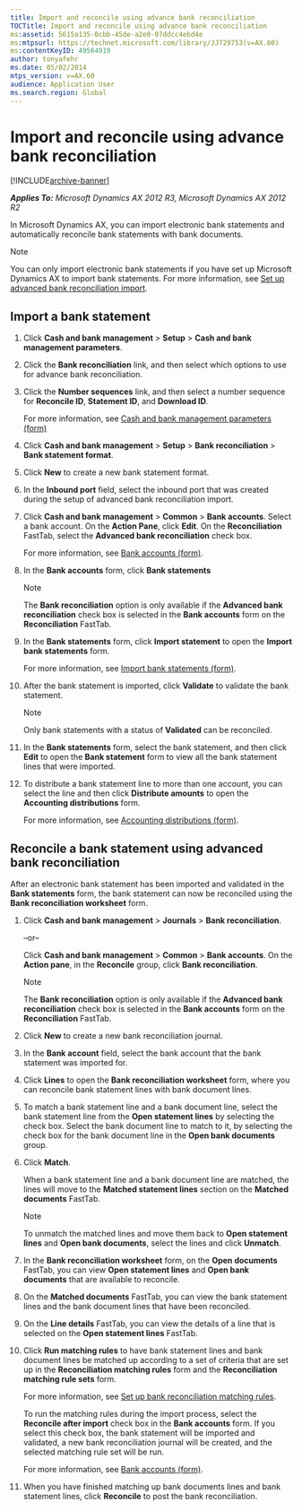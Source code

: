 ```yaml
---
title: Import and reconcile using advance bank reconciliation
TOCTitle: Import and reconcile using advance bank reconciliation
ms:assetid: 5615a135-0cbb-45de-a2e0-07ddcc4ebd4e
ms:mtpsurl: https://technet.microsoft.com/library/JJ729753(v=AX.60)
ms:contentKeyID: 49564919
author: tonyafehr
ms.date: 05/02/2014
mtps_version: v=AX.60
audience: Application User
ms.search.region: Global
---
```


# Import and reconcile using advance bank reconciliation 


[!INCLUDE[archive-banner](includes/archive-banner.md)]


_**Applies To:** Microsoft Dynamics AX 2012 R3, Microsoft Dynamics AX 2012 R2_

In Microsoft Dynamics AX, you can import electronic bank statements and automatically reconcile bank statements with bank documents.


> [!NOTE]
> <P>You can only import electronic bank statements if you have set up Microsoft Dynamics AX to import bank statements. For more information, see <A href="set-up-advanced-bank-reconciliation-import.md">Set up advanced bank reconciliation import</A>.</P>



## Import a bank statement

1.  Click **Cash and bank management** \> **Setup** \> **Cash and bank management parameters**.

2.  Click the **Bank reconciliation** link, and then select which options to use for advance bank reconciliation.

3.  Click the **Number sequences** link, and then select a number sequence for **Reconcile ID**, **Statement ID**, and **Download ID**.
    
    For more information, see [Cash and bank management parameters (form)](https://technet.microsoft.com/library/aa591289\(v=ax.60\))

4.  Click **Cash and bank management** \> **Setup** \> **Bank reconciliation** \> **Bank statement format**.

5.  Click **New** to create a new bank statement format.

6.  In the **Inbound port** field, select the inbound port that was created during the setup of advanced bank reconciliation import.

7.  Click **Cash and bank management** \> **Common** \> **Bank accounts**. Select a bank account. On the **Action Pane**, click **Edit**. On the **Reconciliation** FastTab, select the **Advanced bank reconciliation** check box.
    
    For more information, see [Bank accounts (form)](https://technet.microsoft.com/library/aa587660\(v=ax.60\)).

8.  In the **Bank accounts** form, click **Bank statements**
    

    > [!NOTE]
    > <P>The <STRONG>Bank reconciliation</STRONG> option is only available if the <STRONG>Advanced bank reconciliation</STRONG> check box is selected in the <STRONG>Bank accounts</STRONG> form on the <STRONG>Reconciliation</STRONG> FastTab.</P>



9.  In the **Bank statements** form, click **Import statement** to open the **Import bank statements** form.
    
    For more information, see [Import bank statements (form)](https://technet.microsoft.com/library/jj729765\(v=ax.60\)).

10. After the bank statement is imported, click **Validate** to validate the bank statement.
    

    > [!NOTE]
    > <P>Only bank statements with a status of <STRONG>Validated</STRONG> can be reconciled.</P>



11. In the **Bank statements** form, select the bank statement, and then click **Edit** to open the **Bank statement** form to view all the bank statement lines that were imported.

12. To distribute a bank statement line to more than one account, you can select the line and then click **Distribute amounts** to open the **Accounting distributions** form.
    
    For more information, see [Accounting distributions (form)](https://technet.microsoft.com/library/hh209296\(v=ax.60\)).

## Reconcile a bank statement using advanced bank reconciliation

After an electronic bank statement has been imported and validated in the **Bank statements** form, the bank statement can now be reconciled using the **Bank reconciliation worksheet** form.

1.  Click **Cash and bank management** \> **Journals** \> **Bank reconciliation**.
    
    –or–
    
    Click **Cash and bank management** \> **Common** \> **Bank accounts**. On the **Action pane**, in the **Reconcile** group, click **Bank reconciliation**.
    

    > [!NOTE]
    > <P>The <STRONG>Bank reconciliation</STRONG> option is only available if the <STRONG>Advanced bank reconciliation</STRONG> check box is selected in the <STRONG>Bank accounts</STRONG> form on the <STRONG>Reconciliation</STRONG> FastTab.</P>



2.  Click **New** to create a new bank reconciliation journal.

3.  In the **Bank account** field, select the bank account that the bank statement was imported for.

4.  Click **Lines** to open the **Bank reconciliation worksheet** form, where you can reconcile bank statement lines with bank document lines.

5.  To match a bank statement line and a bank document line, select the bank statement line from the **Open statement lines** by selecting the check box. Select the bank document line to match to it, by selecting the check box for the bank document line in the **Open bank documents** group.

6.  Click **Match**.
    
    When a bank statement line and a bank document line are matched, the lines will move to the **Matched statement lines** section on the **Matched documents** FastTab.
    

    > [!NOTE]
    > <P>To unmatch the matched lines and move them back to <STRONG>Open statement lines</STRONG> and <STRONG>Open bank documents</STRONG>, select the lines and click <STRONG>Unmatch</STRONG>.</P>



7.  In the **Bank reconciliation worksheet** form, on the **Open documents** FastTab, you can view **Open statement lines** and **Open bank documents** that are available to reconcile.

8.  On the **Matched documents** FastTab, you can view the bank statement lines and the bank document lines that have been reconciled.

9.  On the **Line details** FastTab, you can view the details of a line that is selected on the **Open statement lines** FastTab.

10. Click **Run matching rules** to have bank statement lines and bank document lines be matched up according to a set of criteria that are set up in the **Reconciliation matching rules** form and the **Reconciliation matching rule sets** form.
    
    For more information, see [Set up bank reconciliation matching rules](set-up-bank-reconciliation-matching-rules.md).
    
    To run the matching rules during the import process, select the **Reconcile after import** check box in the **Bank accounts** form. If you select this check box, the bank statement will be imported and validated, a new bank reconciliation journal will be created, and the selected matching rule set will be run.
    
    For more information, see [Bank accounts (form)](https://technet.microsoft.com/library/aa587660\(v=ax.60\)).

11. When you have finished matching up bank documents lines and bank statement lines, click **Reconcile** to post the bank reconciliation.

  


